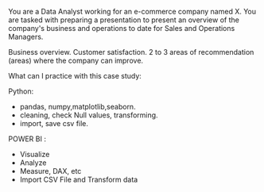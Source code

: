 You are a Data Analyst working for an e-commerce company named X. You are tasked with preparing a presentation to present an overview of the company's business and operations to date for Sales and Operations Managers.

Business overview.
Customer satisfaction.
2 to 3 areas of recommendation (areas) where the company can improve.

What can I practice with this case study:

Python: 
  - pandas, numpy,matplotlib,seaborn.
  - cleaning, check Null values, transforming.
  - import, save csv file.
  
  POWER BI :
  - Visualize
  - Analyze
  - Measure, DAX, etc
  - Import CSV File and Transform data
